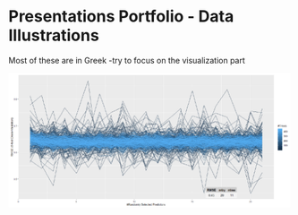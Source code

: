 # Presentations Portfolio - Data Illustrations
Most of these are in Greek -try to focus on the visualization part

![alt text](https://raw.githubusercontent.com/ptogias/presentations/main/cover_dataviz.PNG)


